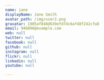 ```yaml
---
name: jane
displayName: Jane Smith
avatar_path: /img/user2.png
gravatar: 1985af848d639efd74c6af48f242cfa8
email: 946896@example.com
web: null
twitter: null
facebook: null
github: null
instagram: null
flickr: null
linkedin: null
youtube: null

---
```





